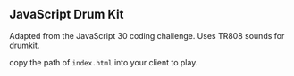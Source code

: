 ## JavaScript Drum Kit

Adapted from the JavaScript 30 coding challenge. Uses TR808 sounds for drumkit.

copy the path of `index.html` into your client to play.
